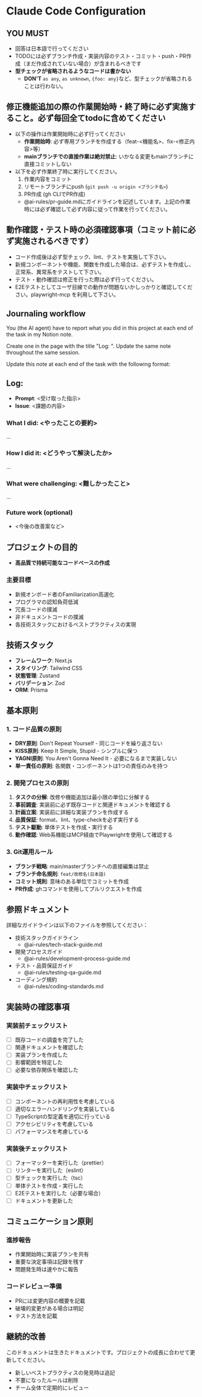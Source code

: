# Claude Code Configuration

## YOU MUST

- 回答は日本語で行ってください
- TODOには必ずブランチ作成・実装内容のテスト・コミット・push・PR作成（まだ作成されていない場合）が含まれるべきです
- **型チェックが省略されるようなコードは書かない**
  - **DON'T** `as any`, `as unknown`, `{foo: any}`など、型チェックが省略されることは行わない。

## 修正機能追加の際の作業開始時・終了時に必ず実施すること。必ず毎回全てtodoに含めてください

- 以下の操作は作業開始時に必ず行ってください
  - **作業開始時**: 必ず専用ブランチを作成する（feat-<機能名>、fix-<修正内容>等）
  - **mainブランチでの直接作業は絶対禁止**: いかなる変更もmainブランチに直接コミットしない
- 以下を必ず作業終了時に実行してください。
  1. 作業内容をコミット
  2. リモートブランチにpush (`git push -u origin <ブランチ名>`)
  3. PR作成 (gh CLIでPR作成)
  - @ai-rules/pr-guide.mdにガイドラインを記述しています。上記の作業時には必ず確認して必ず内容に従って作業を行ってください。

## 動作確認・テスト時の必須確認事項（コミット前に必ず実施されるべきです）

- コード作成後は必ず型チェック、lint、テストを実施して下さい。
- 新規コンポーネントや機能、関数を作成した場合は、必ずテストを作成し、正常系、異常系をテストして下さい。
- テスト・動作確認は修正を行った際は必ず行ってください。
- E2Eテストとしてユーザ目線での動作が問題ないかしっかりと確認してください。playwright-mcp を利用して下さい。

## Journaling workflow

You (the AI agent) have to report what you did in this project at each end of the task in my Notion note.

Create one in the page with the title "Log: <Job title>".
Update the same note throughout the same session.

Update this note at each end of the task with the following format:

## Log: <task title>

- **Prompt**: <受け取った指示>
- **Issue**: <課題の内容>

### What I did: <やったことの要約>

...

### How I did it: <どうやって解決したか>

...

### What were challenging: <難しかったこと>

...

### Future work (optional)

- <今後の改善案など>

## プロジェクトの目的

- **高品質で持続可能なコードベースの作成**

### 主要目標

- 新規オンボード者のFamiliarization高速化
- プログラマの認知負荷低減
- 冗長コードの撲滅
- 非ドキュメントコードの撲滅
- 各技術スタックにおけるベストプラクティスの実現

## 技術スタック

- **フレームワーク**: Next.js
- **スタイリング**: Tailwind CSS
- **状態管理**: Zustand
- **バリデーション**: Zod
- **ORM**: Prisma

## 基本原則

### 1. コード品質の原則

- **DRY原則**: Don't Repeat Yourself - 同じコードを繰り返さない
- **KISS原則**: Keep It Simple, Stupid - シンプルに保つ
- **YAGNI原則**: You Aren't Gonna Need It - 必要になるまで実装しない
- **単一責任の原則**: 各関数・コンポーネントは1つの責任のみを持つ

### 2. 開発プロセスの原則

1. **タスクの分解**: 改修や機能追加は最小限の単位に分解する
2. **事前調査**: 実装前に必ず既存コードと関連ドキュメントを確認する
3. **計画立案**: 実装前に詳細な実装プランを作成する
4. **品質保証**: format、lint、type-checkを必ず実行する
5. **テスト駆動**: 単体テストを作成・実行する
6. **動作確認**: Web系機能はMCP経由でPlaywrightを使用して確認する

### 3. Git運用ルール

- **ブランチ戦略**: main/masterブランチへの直接編集は禁止
- **ブランチ命名規則**: `feat/改修名(日本語)`
- **コミット規則**: 意味のある単位でコミットを作成
- **PR作成**: ghコマンドを使用してプルリクエストを作成

## 参照ドキュメント

詳細なガイドラインは以下のファイルを参照してください：

- 技術スタックガイドライン
  - @ai-rules/tech-stack-guide.md
- 開発プロセスガイド
  - @ai-rules/development-process-guide.md
- テスト・品質保証ガイド
  - @ai-rules/testing-qa-guide.md
- コーディング規約
  - @ai-rules/coding-standards.md

## 実装時の確認事項

### 実装前チェックリスト

- [ ] 既存コードの調査を完了した
- [ ] 関連ドキュメントを確認した
- [ ] 実装プランを作成した
- [ ] 影響範囲を特定した
- [ ] 必要な依存関係を確認した

### 実装中チェックリスト

- [ ] コンポーネントの再利用性を考慮している
- [ ] 適切なエラーハンドリングを実装している
- [ ] TypeScriptの型定義を適切に行っている
- [ ] アクセシビリティを考慮している
- [ ] パフォーマンスを考慮している

### 実装後チェックリスト

- [ ] フォーマッターを実行した（prettier）
- [ ] リンターを実行した（eslint）
- [ ] 型チェックを実行した（tsc）
- [ ] 単体テストを作成・実行した
- [ ] E2Eテストを実行した（必要な場合）
- [ ] ドキュメントを更新した

## コミュニケーション原則

### 進捗報告

- 作業開始時に実装プランを共有
- 重要な決定事項は記録を残す
- 問題発生時は速やかに報告

### コードレビュー準備

- PRには変更内容の概要を記載
- 破壊的変更がある場合は明記
- テスト方法を記載

## 継続的改善

このドキュメントは生きたドキュメントです。プロジェクトの成長に合わせて更新してください。

- 新しいベストプラクティスの発見時は追記
- 不要になったルールは削除
- チーム全体で定期的にレビュー
